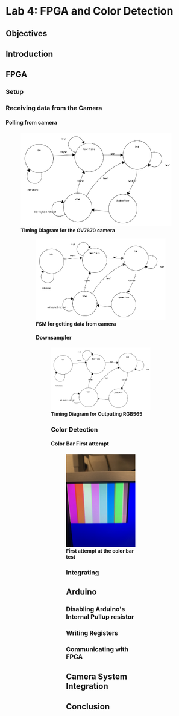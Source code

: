 # Lab 4: FPGA and Color Detection

## Objectives

## Introduction

## FPGA

### Setup

### Receiving data from the Camera

#### Polling from camera
<figure>
    <img src="https://raw.githubusercontent.com/PBC48/ECE-3400-Fall-2018/master/docs/images/lab04/cam_fsm.PNG" width="400"/>
    <font size="2">
    <figcaption> <b> Timing Diagram for the OV7670 camera </b>
    </figcaption>
    </font>

<figure>
    <img src="https://raw.githubusercontent.com/PBC48/ECE-3400-Fall-2018/master/docs/images/lab04/cam_fsm.PNG" width="400"/>
    <font size="2">
    <figcaption> <b> FSM for getting data from camera </b>
    </figcaption>
    </font>


#### Downsampler

<figure>
    <img src="https://raw.githubusercontent.com/PBC48/ECE-3400-Fall-2018/master/docs/images/lab04/cam_fsm.PNG" width="400"/>
    <font size="2">
    <figcaption> <b> Timing Diagram for Outputing RGB565 </b>
    </figcaption>
    </font>

### Color Detection

#### Color Bar First attempt
<figure>
    <img src="https://raw.githubusercontent.com/PBC48/ECE-3400-Fall-2018/master/docs/images/lab04/IMG_1161.jpg" width="400"/>
    <font size="2">
    <figcaption> <b> First attempt at the color bar test </b>
    </figcaption>
    </font>


### Integrating


## Arduino


### Disabling Arduino's Internal Pullup resistor

### Writing Registers

### Communicating with FPGA

## Camera System Integration

## Conclusion

